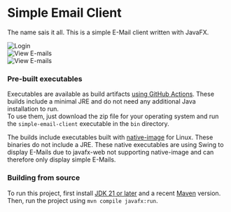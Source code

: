 # Simple Email Client

The name sais it all. This is a simple E-Mail client written with JavaFX.

![Login](img/login.png)  
![View E-mails](img/showmail.png)  
![View E-mails](img/sendmail.png)

### Pre-built executables

Executables are available as build artifacts [using GitHub Actions](https://github.com/danthe1st/simple-email-client/actions). These builds include a minimal JRE and do not need any additional Java installation to run.  
To use them, just download the zip file for your operating system and run the `simple-email-client` executable in the `bin` directory.

The builds include executables built with [native-image](https://www.graalvm.org/latest/reference-manual/native-image/) for Linux.
These binaries do not include a JRE. These native executables are using Swing to display E-Mails due to javafx-web not supporting native-image and can therefore only display simple E-Mails.

### Building from source

To run this project, first install [JDK 21 or later](https://adoptium.net/download/) and a recent [Maven](https://maven.apache.org/download.cgi) version.  
Then, run the project using `mvn compile javafx:run`.
